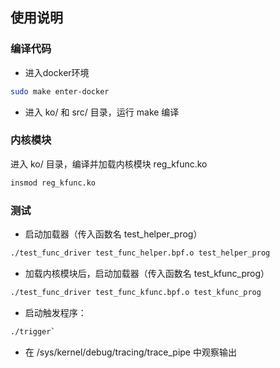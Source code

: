 ## 使用说明

### 编译代码
- 进入docker环境
```sh
sudo make enter-docker
```
- 进入 ko/ 和 src/ 目录，运行 make 编译

### 内核模块
进入 ko/ 目录，编译并加载内核模块 reg_kfunc.ko
```sh
insmod reg_kfunc.ko
```

### 测试
- 启动加载器（传入函数名 test_helper_prog）
```sh
./test_func_driver test_func_helper.bpf.o test_helper_prog
```
- 加载内核模块后，启动加载器（传入函数名 test_kfunc_prog）
```sh
./test_func_driver test_func_kfunc.bpf.o test_kfunc_prog
```
- 启动触发程序：
```sh
./trigger`
```
- 在 /sys/kernel/debug/tracing/trace_pipe 中观察输出
